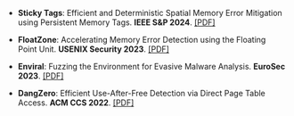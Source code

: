 - <strong>Sticky Tags</strong>: Efficient and Deterministic Spatial Memory Error Mitigation using Persistent Memory Tags. <strong>IEEE S&P 2024</strong>. [[PDF]](https://download.vusec.net/papers/stickytags_sp24.pdf)

- <strong>FloatZone</strong>: Accelerating Memory Error Detection using the Floating Point Unit. <strong>USENIX Security 2023</strong>. [[PDF]](https://download.vusec.net/papers/floatzone_sec23.pdf)

- <strong>Enviral</strong>: Fuzzing the Environment for Evasive Malware Analysis. <strong>EuroSec 2023</strong>. [[PDF]](https://download.vusec.net/papers/enviral_eurosec23.pdf)

- <strong>DangZero</strong>: Efficient Use-After-Free Detection via Direct Page Table Access. <strong>ACM CCS 2022</strong>. [[PDF]](https://download.vusec.net/papers/dangzero_ccs22.pdf)

